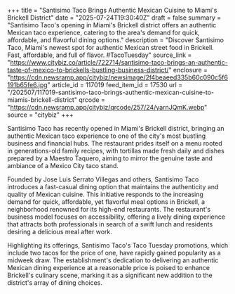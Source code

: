 +++
title = "Santisimo Taco Brings Authentic Mexican Cuisine to Miami's Brickell District"
date = "2025-07-24T19:30:40Z"
draft = false
summary = "Santisimo Taco's opening in Miami's Brickell district offers an authentic Mexican taco experience, catering to the area's demand for quick, affordable, and flavorful dining options."
description = "Discover Santisimo Taco, Miami's newest spot for authentic Mexican street food in Brickell. Fast, affordable, and full of flavor. #TacoTuesday"
source_link = "https://www.citybiz.co/article/722714/santisimo-taco-brings-an-authentic-taste-of-mexico-to-brickells-bustling-business-district/"
enclosure = "https://cdn.newsramp.app/citybiz/newsimage/2f4beaeed335b60c090c5f6191b65fe6.jpg"
article_id = 117019
feed_item_id = 17530
url = "/202507/117019-santisimo-taco-brings-authentic-mexican-cuisine-to-miamis-brickell-district"
qrcode = "https://cdn.newsramp.app/citybiz/qrcode/257/24/yarnJQmK.webp"
source = "citybiz"
+++

<p>Santisimo Taco has recently opened in Miami's Brickell district, bringing an authentic Mexican taco experience to one of the city's most bustling business and financial hubs. The restaurant prides itself on a menu rooted in generations-old family recipes, with tortillas made fresh daily and dishes prepared by a Maestro Taquero, aiming to mirror the genuine taste and ambiance of a Mexico City taco stand.</p><p>Founded by Jose Luis Serrato Villegas and others, Santisimo Taco introduces a fast-casual dining option that maintains the authenticity and quality of Mexican cuisine. This initiative responds to the increasing demand for quick, affordable, yet flavorful meal options in Brickell, a neighborhood renowned for its high-end restaurants. The restaurant's business model focuses on accessibility, offering a lively dining experience that attracts both professionals in search of a swift lunch and residents desiring a delicious meal after work.</p><p>Highlighting its offerings, Santisimo Taco's Taco Tuesday promotions, which include two tacos for the price of one, have rapidly gained popularity as a midweek draw. The establishment's dedication to delivering an authentic Mexican dining experience at a reasonable price is poised to enhance Brickell's culinary scene, marking it as a significant new addition to the district's array of dining choices.</p>